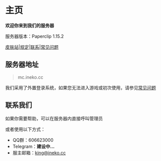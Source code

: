 # 主页

**欢迎你来到我们的服务器**

服务器版本：Paperclip 1.15.2

[皮肤站](https://skin.ineko.cc)\|[规定](start/rules.md)\|[联系](https://mc.ineko.cc/#connect_us)\|[常见问题](problems.md)

## 服务器地址 <a id="server_ip"></a>

> mc.ineko.cc

我们采用了外置登录系统，如果您无法进入游戏或初次使用，请参见[常见问题](problems.md)

## 联系我们 <a id="connect_us"></a>

如果你需要帮助，可以在服务器内直接呼叫管理员

或者使用以下方式：

* QQ群：606623000
* Telegram：**建设中...**
* 服主邮箱：king@ineko.cc

